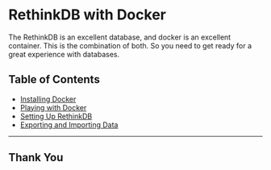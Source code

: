 # RethinkDB with Docker

The RethinkDB is an excellent database, and docker is an excellent container. This is the combination of both. So you need to get ready for a great experience with databases.

## Table of Contents

- [Installing Docker](installing_docker.md)
- [Playing with Docker](playing_with_docker.md)
- [Setting Up RethinkDB](setting_up_rethinkdb.md)
- [Exporting and Importing Data](exporting_and_importing_data.md)

---

## Thank You
